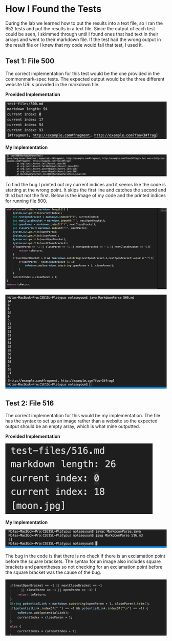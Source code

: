 # How I Found the Tests

During the lab we learned how to put the results into a text file, so I ran the 652 tests and put the results in a text file. Since the output of each test could be seen, I skimmed through until I found ones that had text in their arrays and went to their markdown file. If the test had the wrong output in the result file or I knew that my code would fail that test, I used it.


## Test 1: File 500

The correct implementation for this test would be the one provided in the commonmark-spec tests. The expected output would be the three different website URLs provided in the markdown file.

**Provided Implementation**

![Image](photos/joeTest1.png)

**My Implementation**

![Image](photos/myTest1.png)

To find the bug I printed out my current indices and it seems like the code is starting at the wrong point. It skips the first line and catches the second and third but not the first. Below is the image of my code and the printed indices for running file 500.

![Image](photos/mdCode.png)

![Image](photos/currentIndices.png)


## Test 2: File 516

The correct implementation for this would be my implementation. The file has the syntax to set up an image rather than a website so the expected output should be an empty array, which is what mine outputted.

**Provided Implementation**

![Image](photos/joeTest2.png)

**My Implementation**

![Image](photos/myRight.png)


The bug in the code is that there is no check if there is an exclamation point before the square brackets. The syntax for an image also includes square brackets and parentheses so not checking for an exclamation point before the square bracket was the cause of the bug.

![Image](photos/joeError.png)
